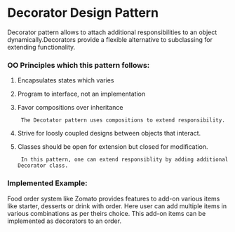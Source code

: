 # Decorator Design Pattern

Decorator pattern allows to attach additional responsibilities to an object dynamically.Decorators provide a flexible alternative to subclassing for extending functionality.

### OO Principles which this pattern follows:

1. Encapsulates states which varies
2. Program to interface, not an implementation 
3. Favor compositions over inheritance 

        The Decotator pattern uses compositions to extend responsibility.
       
4. Strive for loosly coupled designs between objects that interact.
5. Classes should be open for extension but closed for modification.

        In this pattern, one can extend responsiblity by adding additional Decorator class.
        
 ### Implemented Example:
 
 Food order system like Zomato provides features to add-on various items like starter, desserts or drink with order. 
 Here user can add multiple items in various combinations as per theirs choice. This add-on items can be implemented as decorators to an order.   